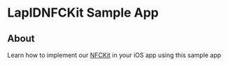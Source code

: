 # LapIDNFCKit Sample App

## About
Learn how to implement our [NFCKit](https://github.com/lapid-service-gmbh/nfc-kit-ios/) in your iOS app using this sample app
